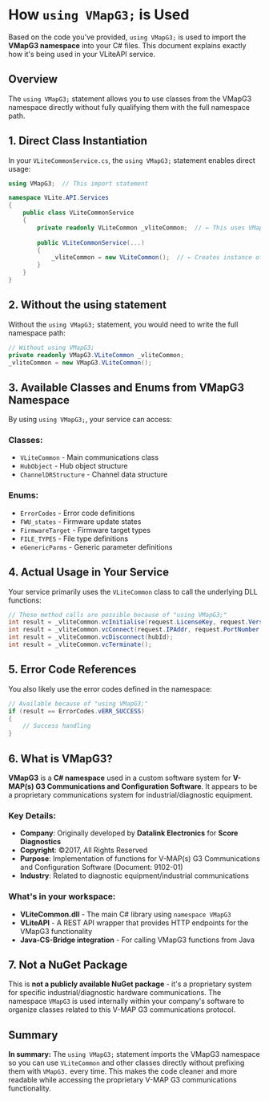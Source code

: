 # How `using VMapG3;` is Used

Based on the code you've provided, `using VMapG3;` is used to import the **VMapG3 namespace** into your C# files. This document explains exactly how it's being used in your VLiteAPI service.

## Overview

The `using VMapG3;` statement allows you to use classes from the VMapG3 namespace directly without fully qualifying them with the full namespace path.

## 1. Direct Class Instantiation

In your `VLiteCommonService.cs`, the `using VMapG3;` statement enables direct usage:

```csharp
using VMapG3;  // This import statement

namespace VLite.API.Services
{
    public class VLiteCommonService
    {
        private readonly VLiteCommon _vliteCommon;  // ← This uses VMapG3.VLiteCommon
        
        public VLiteCommonService(...)
        {
            _vliteCommon = new VLiteCommon();  // ← Creates instance of VMapG3.VLiteCommon
        }
    }
}
```

## 2. Without the using statement

Without the `using VMapG3;` statement, you would need to write the full namespace path:

```csharp
// Without using VMapG3;
private readonly VMapG3.VLiteCommon _vliteCommon;
_vliteCommon = new VMapG3.VLiteCommon();
```

## 3. Available Classes and Enums from VMapG3 Namespace

By using `using VMapG3;`, your service can access:

### Classes:
- `VLiteCommon` - Main communications class
- `HubObject` - Hub object structure  
- `ChannelDRStructure` - Channel data structure

### Enums:
- `ErrorCodes` - Error code definitions
- `FWU_states` - Firmware update states
- `FirmwareTarget` - Firmware target types
- `FILE_TYPES` - File type definitions
- `eGenericParms` - Generic parameter definitions

## 4. Actual Usage in Your Service

Your service primarily uses the `VLiteCommon` class to call the underlying DLL functions:

```csharp
// These method calls are possible because of "using VMapG3;"
int result = _vliteCommon.vcInitialise(request.LicenseKey, request.VersionMajor, request.VersionMinor);
int result = _vliteCommon.vcConnect(request.IPAddr, request.PortNumber, request.Password, request.ReadOnly, out int hubId, out string hubSerialNo);
int result = _vliteCommon.vcDisconnect(hubId);
int result = _vliteCommon.vcTerminate();
```

## 5. Error Code References

You also likely use the error codes defined in the namespace:

```csharp
// Available because of "using VMapG3;"
if (result == ErrorCodes.vERR_SUCCESS)
{
    // Success handling
}
```

## 6. What is VMapG3?

**VMapG3** is a **C# namespace** used in a custom software system for **V-MAP(s) G3 Communications and Configuration Software**. It appears to be a proprietary communications system for industrial/diagnostic equipment.

### Key Details:
- **Company**: Originally developed by **Datalink Electronics** for **Score Diagnostics**
- **Copyright**: ©2017, All Rights Reserved  
- **Purpose**: Implementation of functions for V-MAP(s) G3 Communications and Configuration Software (Document: 9102-01)
- **Industry**: Related to diagnostic equipment/industrial communications

### What's in your workspace:
- **VLiteCommon.dll** - The main C# library using `namespace VMapG3`
- **VLiteAPI** - A REST API wrapper that provides HTTP endpoints for the VMapG3 functionality
- **Java-CS-Bridge integration** - For calling VMapG3 functions from Java

## 7. Not a NuGet Package

This is **not a publicly available NuGet package** - it's a proprietary system for specific industrial/diagnostic hardware communications. The namespace `VMapG3` is used internally within your company's software to organize classes related to this V-MAP G3 communications protocol.

## Summary

**In summary:** The `using VMapG3;` statement imports the VMapG3 namespace so you can use `VLiteCommon` and other classes directly without prefixing them with `VMapG3.` every time. This makes the code cleaner and more readable while accessing the proprietary V-MAP G3 communications functionality.
